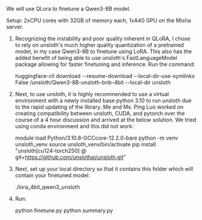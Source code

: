 We will use QLora to finetune a Qwen3-8B model.

Setup: 2xCPU cores with 32GB of memory each, 1xA40 GPU on the Misha server. 

1. Recognizing the instability and poor quality inherent in QLoRA, I chose to rely on unsloth's much higher quality quantization of a pretrained model, in my case Qwen3-8B to finetune using LoRA. This also has the added benefit of being able to use unsloth's FastLanguageModel package allowing for faster finetuning and inference. Run the command:

    huggingface-cli download --resume-download --local-dir-use-symlinks False /unsloth/Qwen3-8B-unsloth-bnb-4bit --local-dir unsloth

2. Next, to use unsloth, it is highly recommended to use a virtual environment with a newly installed base python 3.10 to run unsloth due to the rapid updating of the library. Me and Ms. Ping Luo worked on creating compatibility between unsloth, CUDA, and pytorch over the course of a 4 hour discussion and arrived at the below solution. We tried using conda environment and this did not work:

    module load Python/3.10.8-GCCcore-12.2.0-bare
    python -m venv unsloth_venv
    source unsloth_venv/bin/activate
    pip install "unsloth[cu124-torch250] @ git+https://github.com/unslothai/unsloth.git"

3. Next, set up your local directory so that it contains this folder which will contain your finetuned model:

    ./lora_4bit_qwen3_unsloth

4. Run:

    python finetune.py
    python summary.py

